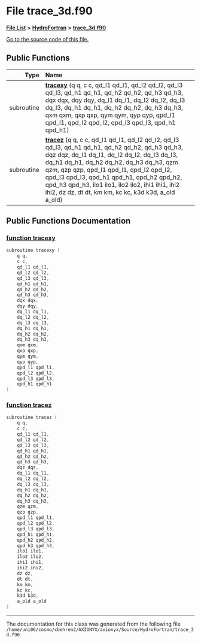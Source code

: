 
# File trace\_3d.f90


[**File List**](files.md) **>** [**HydroFortran**](dir_1fab266cd447ad3f3624320661f845f1.md) **>** [**trace\_3d.f90**](trace__3d_8f90.md)

[Go to the source code of this file.](trace__3d_8f90_source.md)


















## Public Functions

| Type | Name |
| ---: | :--- |
|  subroutine | [**tracexy**](trace__3d_8f90.md#function-tracexy) (q q, c c, qd\_l1 qd\_l1, qd\_l2 qd\_l2, qd\_l3 qd\_l3, qd\_h1 qd\_h1, qd\_h2 qd\_h2, qd\_h3 qd\_h3, dqx dqx, dqy dqy, dq\_l1 dq\_l1, dq\_l2 dq\_l2, dq\_l3 dq\_l3, dq\_h1 dq\_h1, dq\_h2 dq\_h2, dq\_h3 dq\_h3, qxm qxm, qxp qxp, qym qym, qyp qyp, qpd\_l1 qpd\_l1, qpd\_l2 qpd\_l2, qpd\_l3 qpd\_l3, qpd\_h1 qpd\_h1) <br> |
|  subroutine | [**tracez**](trace__3d_8f90.md#function-tracez) (q q, c c, qd\_l1 qd\_l1, qd\_l2 qd\_l2, qd\_l3 qd\_l3, qd\_h1 qd\_h1, qd\_h2 qd\_h2, qd\_h3 qd\_h3, dqz dqz, dq\_l1 dq\_l1, dq\_l2 dq\_l2, dq\_l3 dq\_l3, dq\_h1 dq\_h1, dq\_h2 dq\_h2, dq\_h3 dq\_h3, qzm qzm, qzp qzp, qpd\_l1 qpd\_l1, qpd\_l2 qpd\_l2, qpd\_l3 qpd\_l3, qpd\_h1 qpd\_h1, qpd\_h2 qpd\_h2, qpd\_h3 qpd\_h3, ilo1 ilo1, ilo2 ilo2, ihi1 ihi1, ihi2 ihi2, dz dz, dt dt, km km, kc kc, k3d k3d, a\_old a\_old) <br> |








## Public Functions Documentation


### <a href="#function-tracexy" id="function-tracexy">function tracexy </a>


```cpp
subroutine tracexy (
    q q,
    c c,
    qd_l1 qd_l1,
    qd_l2 qd_l2,
    qd_l3 qd_l3,
    qd_h1 qd_h1,
    qd_h2 qd_h2,
    qd_h3 qd_h3,
    dqx dqx,
    dqy dqy,
    dq_l1 dq_l1,
    dq_l2 dq_l2,
    dq_l3 dq_l3,
    dq_h1 dq_h1,
    dq_h2 dq_h2,
    dq_h3 dq_h3,
    qxm qxm,
    qxp qxp,
    qym qym,
    qyp qyp,
    qpd_l1 qpd_l1,
    qpd_l2 qpd_l2,
    qpd_l3 qpd_l3,
    qpd_h1 qpd_h1
) 
```



### <a href="#function-tracez" id="function-tracez">function tracez </a>


```cpp
subroutine tracez (
    q q,
    c c,
    qd_l1 qd_l1,
    qd_l2 qd_l2,
    qd_l3 qd_l3,
    qd_h1 qd_h1,
    qd_h2 qd_h2,
    qd_h3 qd_h3,
    dqz dqz,
    dq_l1 dq_l1,
    dq_l2 dq_l2,
    dq_l3 dq_l3,
    dq_h1 dq_h1,
    dq_h2 dq_h2,
    dq_h3 dq_h3,
    qzm qzm,
    qzp qzp,
    qpd_l1 qpd_l1,
    qpd_l2 qpd_l2,
    qpd_l3 qpd_l3,
    qpd_h1 qpd_h1,
    qpd_h2 qpd_h2,
    qpd_h3 qpd_h3,
    ilo1 ilo1,
    ilo2 ilo2,
    ihi1 ihi1,
    ihi2 ihi2,
    dz dz,
    dt dt,
    km km,
    kc kc,
    k3d k3d,
    a_old a_old
) 
```



------------------------------
The documentation for this class was generated from the following file `/home/uni06/cosmo/cbehren2/AXIONYX/axionyx/Source/HydroFortran/trace_3d.f90`